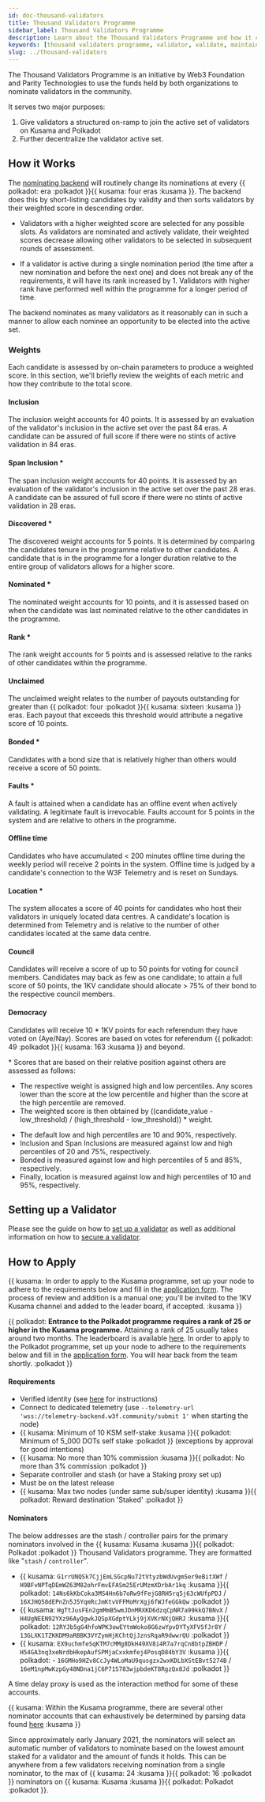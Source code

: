 ```yaml
---
id: doc-thousand-validators
title: Thousand Validators Programme
sidebar_label: Thousand Validators Programme
description: Learn about the Thousand Validators Programme and how it can support your validator endeavors.
keywords: [thousand validators programme, validator, validate, maintain]
slug: ../thousand-validators
---
```


The Thousand Validators Programme is an initiative by Web3 Foundation and Parity Technologies to use
the funds held by both organizations to nominate validators in the community.

It serves two major purposes: 
1. Give validators a structured on-ramp to join the active set of
validators on Kusama and Polkadot 
2. Further decentralize the validator active set.

## How it Works

The [nominating backend](https://github.com/w3f/1k-validators-be) will routinely change its nominations at every {{ polkadot: era :polkadot }}{{ kusama: four eras :kusama }}. The backend does this by short-listing candidates by validity and then sorts validators by their weighted score in descending order. 

- Validators with a higher weighted score are selected for any possible slots. As validators are nominated and actively validate, their weighted scores decrease allowing other validators to be selected in subsequent rounds of assessment. 

- If a validator is active during a single nomination period (the time after a new nomination and before the next one) and does not break any of the requirements, it will have its rank increased by 1. Validators with higher rank have performed well within the programme for a longer period of time.

The backend nominates as many validators as it reasonably can in such a manner to allow each nominee an opportunity to be elected into the active set.

### Weights

Each candidate is assessed by on-chain parameters to produce a weighted score. In this section, we'll briefly review the weights of each metric and how they contribute to the total score.

#### Inclusion

The inclusion weight accounts for 40 points. It is assessed by an evaluation of the validator's inclusion in the active set over the past 84 eras. A candidate can be assured of full score if there were no stints of active validation in 84 eras.

#### Span Inclusion *

The span inclusion weight accounts for 40 points. It is assessed by an evaluation of the validator's inclusion in the active set over the past 28 eras.  A candidate can be assured of full score if there were no stints of active validation in 28 eras.

#### Discovered *

The discovered weight accounts for 5 points. It is determined by comparing the candidates tenure in the programme relative to other candidates. A candidate that is in the programme for a longer duration relative to the entire group of validators allows for a higher score.

#### Nominated *

The nominated weight accounts for 10 points, and it is assessed based on when the candidate was last nominated relative to the other candidates in the programme.

#### Rank *

The rank weight accounts for 5 points and is assessed relative to the ranks of other candidates within the programme.  

#### Unclaimed

The unclaimed weight relates to the number of payouts outstanding for greater than {{ polkadot: four :polkadot }}{{ kusama: sixteen :kusama }} eras. Each payout that exceeds this threshold would attribute a negative score of 10 points.

#### Bonded *

Candidates with a bond size that is relatively higher than others would receive a score of 50 points.

#### Faults *

A fault is attained when a candidate has an offline event when actively validating. A legitimate fault is irrevocable. Faults account for 5 points in the system and are relative to others in the programme.

#### Offline time

Candidates who have accumulated < 200 minutes offline time during the weekly period will receive 2 points in the system.  Offline time is judged by a candidate's connection to the W3F Telemetry and is reset on Sundays.

#### Location *

The system allocates a score of 40 points for candidates who host their validators in uniquely located data centres. A candidate's location is determined from Telemetry and is relative to the number of other candidates located at the same data centre.

#### Council

Candidates will receive a score of up to 50 points for voting for council members. Candidates may back as few as one candidate; to attain a full score of 50 points, the 1KV candidate should allocate > 75% of their bond to the respective council members.

#### Democracy

Candidates will receive 10 * 1KV points for each referendum they have voted on (Aye/Nay). Scores are based on votes for referendum {{ polkadot: 49 :polkadot }}{{ kusama: 163 :kusama }} and beyond.

\* Scores that are based on their relative position against others are assessed as follows:  

* The respective weight is assigned high and low percentiles. Any scores lower than the score at the low percentile and higher than the score at the high percentile are removed.  
* The weighted score is then obtained by ((candidate_value - low_threshold) / (high_threshold - low_threshold)) * weight.
- The default low and high percentiles are 10 and 90%, respectively.
- Inclusion and Span Inclusions are measured against low and high percentiles of 20 and 75%, respectively.
- Bonded is measured against low and high percentiles of 5 and 85%, respectively.
- Finally, location is measured against low and high percentiles of 10 and 95%, respectively. 

## Setting up a Validator

Please see the guide on how to [set up a validator](../maintain/maintain-guides-how-to-validate-polkadot.md)
as well as additional information on how to [secure a validator](../maintain/maintain-guides-secure-validator.md).

## How to Apply

{{ kusama: In order to apply to the Kusama programme, set up your node to adhere to the requirements below 
and fill in the [application form][kusama 1kv form].  The process of review and addition is a manual one; you'll be invited to the 1KV Kusama channel and added to the leader board, if accepted. :kusama }}

{{ polkadot: **Entrance to the Polkadot programme requires a rank of 25 or higher in the Kusama programme.** 
Attaining a rank of 25 usually takes around two months. The leaderboard is available [here][leaderboard]. In order to apply to the Polkadot programme, set up your node to adhere to the requirements below
and fill in the [application form][polkadot 1kv form]. You will hear back from the team shortly. :polkadot }}

#### Requirements

- Verified identity (see [here][identity instructions] for instructions)
- Connect to dedicated telemetry (use
  `--telemetry-url 'wss://telemetry-backend.w3f.community/submit 1'` when starting the node)
- {{ kusama: Minimum of 10 KSM self-stake :kusama }}{{ polkadot: Minimum of 5_000 DOTs self stake :polkadot }} (exceptions by approval for good intentions)
- {{ kusama: No more than 10% commission :kusama }}{{ polkadot: No more than 3% commission :polkadot }}
- Separate controller and stash (or have a Staking proxy set up)
- Must be on the latest release
- {{ kusama: Max two nodes (under same sub/super identity) :kusama }}{{ polkadot: Reward destination 'Staked' :polkadot }}

#### Nominators

The below addresses are the stash / controller pairs for the primary nominators involved in the 
{{ kusama: Kusama :kusama }}{{ polkadot: Polkadot :polkadot }}
Thousand Validators programme. They are formatted like "`stash` / `controller`".

- {{ kusama: `G1rrUNQSk7CjjEmLSGcpNu72tVtyzbWdUvgmSer9eBitXWf` / `H9BFvNPTqDEmWZ63M82ohrFmvEFASm25ErUMzmXDrbAr1kq` :kusama }}{{ polkadot: `14Ns6kKbCoka3MS4Hn6b7oRw9fFejG8RH5rq5j63cWUfpPDJ` / `16XJHQ58dEPnZn5J5YqmRcJmKtvVFFMoMrXgj6fWJfeGGkQw` :polkadot }}
- {{ kusama: `HgTtJusFEn2gmMmB5wmJDnMRXKD6dzqCpNR7a99kkQ7BNvX` / `H4UgNEEN92YXz96AyQgwkJQSpXGdptYLkj9jXVKrNXjQHRJ` :kusama }}{{ polkadot: `12RYJb5gG4hfoWPK3owEYtmWoko8G6zwYpvDYTyXFVSfJr8Y` / `13GLXK1TZKKDM9aRBBK3VYZymHjKChtQjJznsRqaR9dwwrQU` :polkadot }}
- {{ kusama: `EX9uchmfeSqKTM7cMMg8DkH49XV8i4R7a7rqCn8btpZBHDP` / `H54GA3nq3xeNrdbHkepAufSPMjaCxxkmfej4PosqD84bY3V` :kusama }}{{ polkadot: - `16GMHo9HZv8CcJy4WLoMaU9qusgzx2wxKDLbXStEBvt5274B` / `16eM1npMwKzpGy48NDna1jC6P71S783wjpbdeKT8RgzQx8Jd` :polkadot }}

A time delay proxy is used as the interaction method for some of these accounts.

{{ kusama: Within the Kusama programme, there are several other nominator accounts that can exhaustively be determined by parsing data found [here](https://kusama.w3f.community/nominators) :kusama }}

Since approximately early January 2021, the nominators will select an automatic number of validators to nominate based on the lowest amount staked for a validator and the amount of funds it holds. This can be anywhere from a few validators receiving nomination from a single nominator, to the max of {{ kusama: 24 :kusama }}{{ polkadot: 16 :polkadot }} nominators on {{ kusama: Kusama :kusama }}{{ polkadot: Polkadot :polkadot }}.

[leaderboard]: https://thousand-validators.kusama.network/#/leaderboard
[kusama 1kv form]: https://forms.gle/xqYLoceTwg1qvc9i6
[polkadot 1kv form]: https://docs.google.com/forms/d/e/1FAIpQLSdS-alI-J2wgIRCQVjQC7ZbFiTnf36hYBdmO-1ARMjKbC7H9w/viewform
[identity instructions]: ../learn/mirror-learn-identity.md#setting-an-identity

